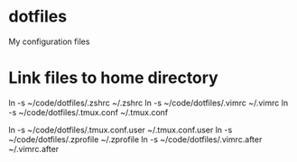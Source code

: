 dotfiles
========
My configuration files

Link files to home directory
========
ln -s ~/code/dotfiles/.zshrc ~/.zshrc
ln -s ~/code/dotfiles/.vimrc ~/.vimrc
ln -s ~/code/dotfiles/.tmux.conf ~/.tmux.conf

ln -s ~/code/dotfiles/.tmux.conf.user ~/.tmux.conf.user
ln -s ~/code/dotfiles/.zprofile ~/.zprofile
ln -s ~/code/dotfiles/.vimrc.after ~/.vimrc.after


